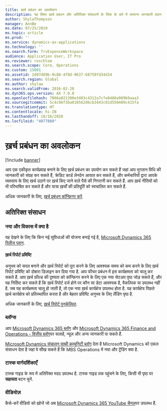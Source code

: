 ```yaml
---
title: ख़र्च प्रबंधन का अवलोकन
description: यह विषय ख़र्च प्रबंधन और अतिरिक्त संसाधनों के लिंक के बारे में सामान्य जानकारी प्रदान करता है. आप एक एकीकृत कार्यप्रवाह बनाने के लिए ख़र्च प्रबंधन का उपयोग कर सकते हैं जहां आप भुगतान विधि की जानकारी को संग्रह कर सकते हैं, क्रेडिट कार्ड लेनदेन आयात कर सकते हैं, और कर्मचारियों द्वारा आपके व्यवसाय के लिए खर्च उठाने पर ख़र्च किए जाने वाले पैसे की निगरानी कर सकते हैं.
author: ShylaThompson
manager: AnnBe
ms.date: 07/25/2019
ms.topic: article
ms.prod: ''
ms.service: dynamics-ax-applications
ms.technology: ''
ms.search.form: TrvExpenseWorkspace
audience: Application User, IT Pro
ms.reviewer: roschlom
ms.search.scope: Core, Operations
ms.custom: 15001
ms.assetid: 2d97d69b-9c08-4f0d-9637-68759fd34d34
ms.search.region: Global
ms.author: shylaw
ms.search.validFrom: 2016-02-28
ms.dyn365.ops.version: AX 7.0.0
ms.openlocfilehash: 7066a021390e3403c4312a7cfe8488a989b9aaa3
ms.sourcegitcommit: 5c4c9bf3ba018562d6cb3443c01d550489c415fa
ms.translationtype: HT
ms.contentlocale: hi-IN
ms.lasthandoff: 10/16/2020
ms.locfileid: "4077860"
---
```

# <a name="expense-management-overview"></a>ख़र्च प्रबंधन का अवलोकन

[!include [banner](../includes/banner.md)]

आप एक एकीकृत कार्यप्रवाह बनाने के लिए ख़र्च प्रबंधन का उपयोग कर सकते हैं जहां आप भुगतान विधि की जानकारी को संग्रह कर सकते हैं, क्रेडिट कार्ड लेनदेन आयात कर सकते हैं, और कर्मचारियों द्वारा आपके व्यवसाय के लिए खर्च उठाने पर ख़र्च किए जाने वाले पैसे की निगरानी कर सकते हैं. आप ख़र्च नीतियों को भी परिभाषित कर सकते हैं और यात्रा ख़र्चों की प्रतिपूर्ति को स्वचालित कर सकते हैं.

अधिक जानकारी के लिए, [ख़र्च प्रबंधन कॉन्फ़िगर करें](plan-expense-management.md).

## <a name="additional-resources"></a>अतिरिक्त संसाधन

### <a name="whats-new-and-in-development"></a>नया और विकास में क्या है

यह देखने के लिए कि किन नई सुविधाओं की योजना बनाई गई है, [Microsoft Dynamics 365 रिलीज प्लान](https://go.microsoft.com/fwlink/?linkid=2010158).

#### <a name="expense-report-entry"></a>ख़र्च रिपोर्ट प्रविष्टि

अनुभव को सरल बनाने और ख़र्च रिपोर्ट को पूरा करने के लिए आवश्यक समय को कम करने के लिए ख़र्च रिपोर्ट प्रविष्टि को दोबारा डिज़ाइन कर दिया गया है. आप फीचर प्रबंधन में इस कार्यक्षमता को चालू कर सकते हैं. आप ख़र्च फ़ील्ड की दृश्यता को कॉन्फ़िगर करने के लिए एक नया सेटअप पृष्ठ जोड़ सकते हैं, और यह निर्दिष्ट कर सकते हैं कि ख़र्च रिपोर्ट दर्ज होने पर कौन सा डेटा आवश्यक है, वैकल्पिक या उपलब्ध नहीं है. जब यह कार्यक्षमता चालू हो जाती है, तो एक नया ख़र्च कार्यक्षेत्र उपलब्ध होता है. यह कार्यक्षेत्र पिछले ख़र्च कार्यक्षेत्र को प्रतिस्थापित करता है और बेहतर प्रविष्टि अनुभव के लिए लैंडिंग पृष्ठ है.

अधिक जानकारी के लिए, [ख़र्च रिपोर्ट पुनर्कल्पित](ExpenseWorkspaceNew.md).

### <a name="blogs"></a>ब्लॉग्स

आप [Microsoft Dynamics 365 ब्लॉग](https://community.dynamics.com/b/msftdynamicsblog?c=Enterprise) और [Microsoft Dynamics 365 Finance and Operations - वित्तीय ब्लॉग](https://community.dynamics.com/365/financeandoperations/b/financials)पर सलाहें, न्यूज़ और अन्य जानकारी पा सकते हैं.

[Microsoft Dynamics संचालन साथी कम्युनिटी ब्लॉग](https://community.dynamics.com/partner/b/operationspartnercommunityblog) देता है Microsoft Dynamics को एकल संसाधन देता है जहां वे सीख सकते हैं कि MBS Operations में नया और ट्रेंडिंग क्या है.

### <a name="task-guides"></a>टास्क मार्गदर्शिकाएँ

टास्क गाइड के रूप में अतिरिक्त मदद उपलब्ध है. टास्क गाइड तक पहुंचने के लिए, किसी भी पृष्ठ पर **सहायता** बटन चुनें.

### <a name="videos"></a>वीडियोज़

कैसे-करें वीडियो को ख़ोजें जो अब [Microsoft Dynamics 365 YouTube चैनल](https://www.youtube.com/channel/UCJGCg4rB3QSs8y_1FquelBQ)पर उपलब्ध हैं.
